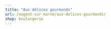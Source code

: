 ```yaml
---
title: "Aux délices gourmands"
url: /nogent-sur-marne/aux-delices-gourmands/
shop: boulangerie
---
```

